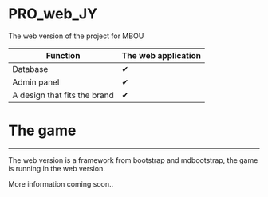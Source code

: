 # PRO_web_JY
 The web version of the project for MBOU

| Function | The web application|
| ----- | ----- |
| Database | ✔ | 
| Admin panel | ✔ |
| A design that fits the brand | ✔ |


# The game
-----

The web version is a framework from bootstrap and mdbootstrap,
the game is running in the web version. 

More information coming soon..

